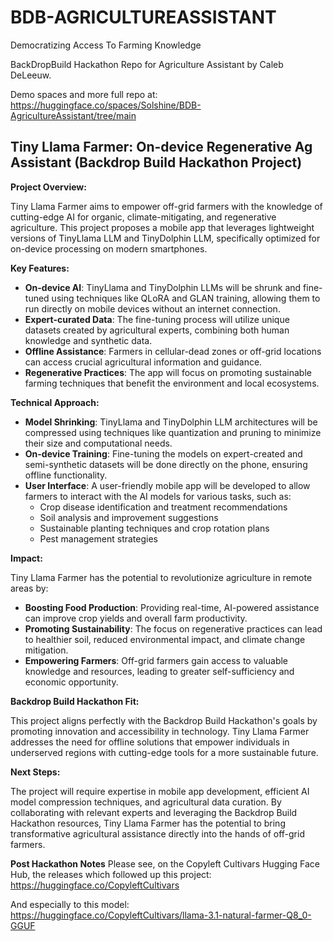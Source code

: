 # BDB-AGRICULTUREASSISTANT
Democratizing Access To Farming Knowledge

BackDropBuild Hackathon Repo for Agriculture Assistant by Caleb DeLeeuw.

Demo spaces and more full repo at:
https://huggingface.co/spaces/Solshine/BDB-AgricultureAssistant/tree/main

## Tiny Llama Farmer: On-device Regenerative Ag Assistant (Backdrop Build Hackathon Project)

**Project Overview:**

Tiny Llama Farmer aims to empower off-grid farmers with the knowledge of cutting-edge AI for organic, climate-mitigating, and regenerative agriculture. This project proposes a mobile app that leverages lightweight versions of TinyLlama LLM and TinyDolphin LLM, specifically optimized for on-device processing on modern smartphones.

**Key Features:**

* **On-device AI**: TinyLlama and TinyDolphin LLMs will be shrunk and fine-tuned using techniques like QLoRA and GLAN training, allowing them to run directly on mobile devices without an internet connection.
* **Expert-curated Data**: The fine-tuning process will utilize unique datasets created by agricultural experts, combining both human knowledge and synthetic data.
* **Offline Assistance**: Farmers in cellular-dead zones or off-grid locations can access crucial agricultural information and guidance.
* **Regenerative Practices**: The app will focus on promoting sustainable farming techniques that benefit the environment and local ecosystems.

**Technical Approach:**

* **Model Shrinking**: TinyLlama and TinyDolphin LLM architectures will be compressed using techniques like quantization and pruning to minimize their size and computational needs.
* **On-device Training**: Fine-tuning the models on expert-created and semi-synthetic datasets will be done directly on the phone, ensuring offline functionality.
* **User Interface**: A user-friendly mobile app will be developed to allow farmers to interact with the AI models for various tasks, such as:
    * Crop disease identification and treatment recommendations
    * Soil analysis and improvement suggestions
    * Sustainable planting techniques and crop rotation plans
    * Pest management strategies

**Impact:**

Tiny Llama Farmer has the potential to revolutionize agriculture in remote areas by:

* **Boosting Food Production**: Providing real-time, AI-powered assistance can improve crop yields and overall farm productivity.
* **Promoting Sustainability**: The focus on regenerative practices can lead to healthier soil, reduced environmental impact, and climate change mitigation.
* **Empowering Farmers**:  Off-grid farmers gain access to valuable knowledge and resources, leading to greater self-sufficiency and economic opportunity.

**Backdrop Build Hackathon Fit:**

This project aligns perfectly with the Backdrop Build Hackathon's goals by promoting innovation and accessibility in technology. Tiny Llama Farmer addresses the need for offline solutions that empower individuals in underserved regions with cutting-edge tools for a more sustainable future.

**Next Steps:**

The project will require expertise in mobile app development, efficient AI model compression techniques, and agricultural data curation. By collaborating with relevant experts and leveraging the Backdrop Build Hackathon resources, Tiny Llama Farmer has the potential to bring transformative agricultural assistance directly into the hands of off-grid farmers. 

**Post Hackathon Notes**
Please see, on the Copyleft Cultivars Hugging Face Hub, the releases which followed up this project:
https://huggingface.co/CopyleftCultivars

And especially to this model:
https://huggingface.co/CopyleftCultivars/llama-3.1-natural-farmer-Q8_0-GGUF
